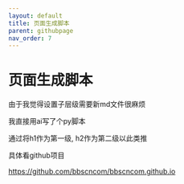 ```yaml
---
layout: default
title: 页面生成脚本
parent: githubpage
nav_order: 7
---
```


# 页面生成脚本


由于我觉得设置子层级需要新md文件很麻烦

我直接用ai写了个py脚本

通过将h1作为第一级, h2作为第二级以此类推

具体看github项目



https://github.com/bbscncom/bbscncom.github.io


